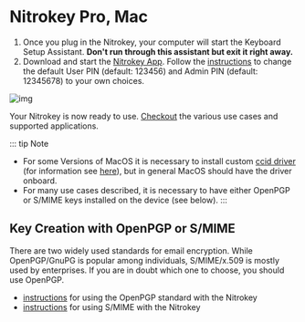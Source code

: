 # Nitrokey Pro, Mac

1. Once you plug in the Nitrokey, your computer will start the Keyboard Setup Assistant. **Don't run through this assistant but exit it right away.**
2. Download and start the [Nitrokey App](https://www.nitrokey.com/download). Follow the [instructions](https://docs.nitrokey.com/pro/change-user-and-admin-pin.html) to change the default User PIN (default: 123456) and Admin PIN (default: 12345678) to your own choices.

![img](./images/App-change-pin.png)

Your Nitrokey is now ready to use. [Checkout](https://www.nitrokey.com/documentation/applications) the various use cases and supported applications.

::: tip  Note 
- For some Versions of MacOS it is necessary to install custom [ccid driver](https://github.com/martinpaljak/osx-ccid-installer) (for information see [here](https://ludovicrousseau.blogspot.com/2016/04/os-x-el-capitan-and-ccid-driver-upgrades.html)), but in general MacOS should have the driver onboard. 
- For many use cases described, it is necessary to have either OpenPGP or S/MIME keys installed on the device (see below).
:::
## Key Creation with OpenPGP or S/MIME
There are two widely used standards for email encryption. While OpenPGP/GnuPG is popular among individuals, S/MIME/x.509 is mostly used by enterprises. If you are in doubt which one to choose, you should use OpenPGP.

- [instructions](https://docs.nitrokey.com/pro/openpgp-email-encryption.html) for using the OpenPGP standard with the Nitrokey
- [instructions](https://docs.nitrokey.com/pro/smime-email-encryption.html) for using S/MIME with the Nitrokey
